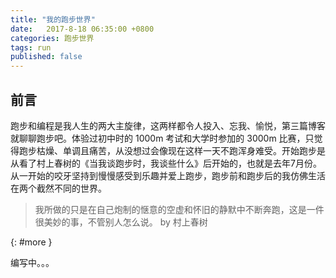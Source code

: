 ```yaml
---
title: "我的跑步世界"
date:   2017-8-18 06:35:00 +0800
categories: 跑步世界 
tags: run
published: false
---
```


## 前言
跑步和编程是我人生的两大主旋律，这两样都令人投入、忘我、愉悦，第三篇博客就聊聊跑步吧。体验过初中时的 1000m 考试和大学时参加的 3000m 比赛，只觉得跑步枯燥、单调且痛苦，从没想过会像现在这样一天不跑浑身难受。开始跑步是从看了村上春树的《当我谈跑步时，我谈些什么》后开始的，也就是去年7月份。从一开始的咬牙坚持到慢慢感受到乐趣并爱上跑步，跑步前和跑步后的我仿佛生活在两个截然不同的世界。
>我所做的只是在自己炮制的惬意的空虚和怀旧的静默中不断奔跑，这是一件很美妙的事，不管别人怎么说。 by 村上春树
<!--more-->
[](){: #more }

编写中。。。
